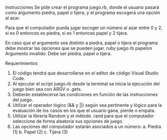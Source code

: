 Instrucciones
Se pide crear el programa juego.rb, donde el usuario pasará como argumento piedra, papel
o tijera, y el programa escogerá una opción al azar.

Para que el computador pueda jugar escoger un número al azar entre 0 y 2, si es 0
entonces es piedra, si es 1 entonces papel y 2 tijera.

En caso que el argumento sea distinto a piedra, papel o tijera el programa debe mostrar las
opciones que se pueden jugar.
ruby juego.rb papelon
Argumento invalido: Debe ser piedra, papel o tijera.

Requerimientos

1. El código tendrá que desarrollarse en el editor de código Visual Studio Code.
2. Al ejecutar el script juego.rb desde la terminal se inicia la ejecución del juego bien
sea con ARGV o .gets.
3. Deberán establecerse las condiciones en función de las instrucciones del juego.
4. Utilizar el operador lógico (&& y ||) según sea pertinente y lógico para la evaluación
de los casos en los que el usuario gana, pierde o empata.
5. Utilizar la librería Random y el método .rand para que el computador seleccione de
forma aleatoria sus opciones de juego.
6. Las opciones del computador estarán asociados a un número:
a. Piedra (1)
b. Papel (2)
c. Tijera (3)


